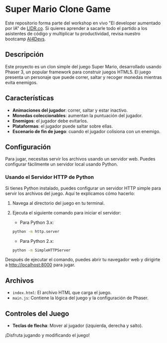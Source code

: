 # Super Mario Clone Game

Este repositorio forma parte del workshop en vivo "El developer aumentado por IA" de [LIDR.co](https://lidr.co). Si quieres aprender a sacarle todo el partido a los asistentes de código y multiplicar tu productividad, revisa nuestro bootcamp [AI4Devs](https://www.lidr.co/ia-devs).

## Descripción

Este proyecto es un clon simple del juego Super Mario, desarrollado usando Phaser 3, un popular framework para construir juegos HTML5. El juego presenta un personaje que puede correr, saltar y recoger monedas mientras evita enemigos.

## Características

- **Animaciones del jugador**: correr, saltar y estar inactivo.
- **Monedas coleccionables**: aumentan la puntuación del jugador.
- **Enemigos**: el jugador debe evitarlos.
- **Plataformas**: el jugador puede saltar sobre ellas.
- **Escenario de fin de juego**: cuando el jugador colisiona con un enemigo.

## Configuración

Para jugar, necesitas servir los archivos usando un servidor web. Puedes configurar fácilmente un servidor local usando Python.

### Usando el Servidor HTTP de Python

Si tienes Python instalado, puedes configurar un servidor HTTP simple para servir los archivos del juego. Aquí te explicamos cómo hacerlo:

1. Navega al directorio del juego en tu terminal.
2. Ejecuta el siguiente comando para iniciar el servidor:

    - Para Python 3.x:
     ```bash
     python -m http.server
     ```

    - Para Python 2.x:
     ```bash
     python -m SimpleHTTPServer
     ```

Después de ejecutar el comando, puedes abrir tu navegador web y dirigirte a [http://localhost:8000](http://localhost:8000) para jugar.

## Archivos

- `index.html`: El archivo HTML que carga el juego.
- `main.js`: Contiene la lógica del juego y la configuración de Phaser.

## Controles del Juego

- **Teclas de flecha**: Mover al jugador (izquierda, derecha y salto).

¡Disfruta jugando y modificando el juego!
